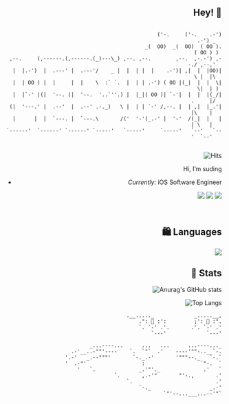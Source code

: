 
<div style="text-align: right">
 

  
<h2>Hey! 👋</h2>
  
  ```

             ('-.     ('-.    .-')                                       .-') _  
           _(  OO)  _(  OO)  ( OO ).                                    ( OO ) ) 
 ,--.     (,------.(,------.(_)---\_) ,--. ,--.        ,--.  ,-.-') ,--./ ,--,'  
 |  |.-')  |  .---' |  .---'/    _ |  |  | |  |    .-')| ,|  |  |OO)|   \ |  |\  
 |  | OO ) |  |     |  |    \  :` `.  |  | | .-') ( OO |(_|  |  |  \|    \|  | ) 
 |  |`-' |(|  '--. (|  '--.  '..`''.) |  |_|( OO )| `-'|  |  |  |(_/|  .     |/  
  (|  '---.' |  .--'  |  .--' .-._)   \ |  | | `-' /,--. |  | ,|  |_.'|  |\    |   
 |      |  |  `---. |  `---.\       /('  '-'(_.-' |  '-'  /(_|  |   |  | \   |   
 `------'  `------' `------' `-----'   `-----'     `-----'   `--'   `--'  `--'   


  ```
  
![Hits](https://hits.seeyoufarm.com/api/count/incr/badge.svg?url=https%3A%2F%2Fgithub.com%2Fsudingcream&count_bg=%23FD01F8&title_bg=%2357EAC8&icon=&icon_color=%23E7E7E7&title=%F0%9F%91%80&edge_flat=false)


Hi, I’m suding
- <i>Currently:</i> iOS Software Engineer 

<img src="https://img.shields.io/badge/iOS-white?style=flat&logo=Apple&logoColor=000000"/>  <img src="https://img.shields.io/badge/Swift-white?style=flat&logo=Swift&logoColor=F05138"/> <img src="https://img.shields.io/badge/Xcode-white?style=flat&logo=Xcode&logoColor=147EFB"/> 

<br>

## 🛍 Languages
<img src="https://img.shields.io/badge/Swift-white?style=flat&logo=Swift&logoColor=F05138"/>

<br>


<h2>👀 Stats</h2>

![Anurag's GitHub stats](https://github-readme-stats.vercel.app/api?username=sudingcream&show_icons=true&theme=jolly)


![Top Langs](https://github-readme-stats.vercel.app/api/top-langs/?username=sudingcream&layout=compact&theme=tokyonight)  

  
  
  
  
```
            .__....._             _.....__,
            .": 🔮 :':         ;': 🔮 :".
            `. `-' .'.       .'. `-' .'
              `---'             `---'

    _...----...      ...   ...      ...----..._
 .-'__..-""'----    `.  `"`  .'    ----'""-..__`-.
'.-'   _.--"""'       `-._.-'       '"""--._   `-.`
'  .-"'                  :                  `"-.  `
  '   `.              _.'"'._              .'   `
        `.       ,.-'"       "'-.,       .'
          `.                           .'
            `-._                   _.-'
                `"'--...___...--'"`
  ```
  
